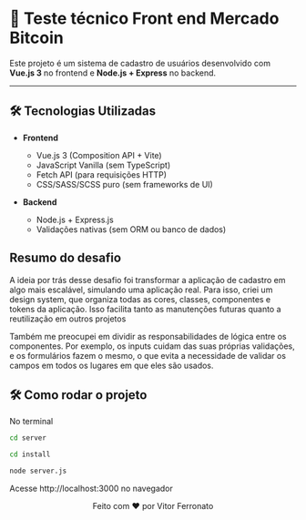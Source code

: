 # 🚀 Teste técnico Front end Mercado Bitcoin

Este projeto é um sistema de cadastro de usuários desenvolvido com **Vue.js 3** no frontend e **Node.js + Express** no backend.

---

## 🛠 Tecnologias Utilizadas

- **Frontend**

  - Vue.js 3 (Composition API + Vite)
  - JavaScript Vanilla (sem TypeScript)
  - Fetch API (para requisições HTTP)
  - CSS/SASS/SCSS puro (sem frameworks de UI)

- **Backend**
  - Node.js + Express.js
  - Validações nativas (sem ORM ou banco de dados)

## Resumo do desafio

A ideia por trás desse desafio foi transformar a aplicação de cadastro em algo mais escalável, simulando uma aplicação real. Para isso, criei um design system, que organiza todas as cores, classes, componentes e tokens da aplicação. Isso facilita tanto as manutenções futuras quanto a reutilização em outros projetos

Também me preocupei em dividir as responsabilidades de lógica entre os componentes. Por exemplo, os inputs cuidam das suas próprias validações, e os formulários fazem o mesmo, o que evita a necessidade de validar os campos em todos os lugares em que eles são usados.

## 🛠 Como rodar o projeto

No terminal

```bash
cd server
```

```bash
cd install
```

```bash
node server.js
```

Acesse http://localhost:3000 no navegador
<br>

<div style=text-align:center>Feito com  ❤️ por Vitor Ferronato</div>
